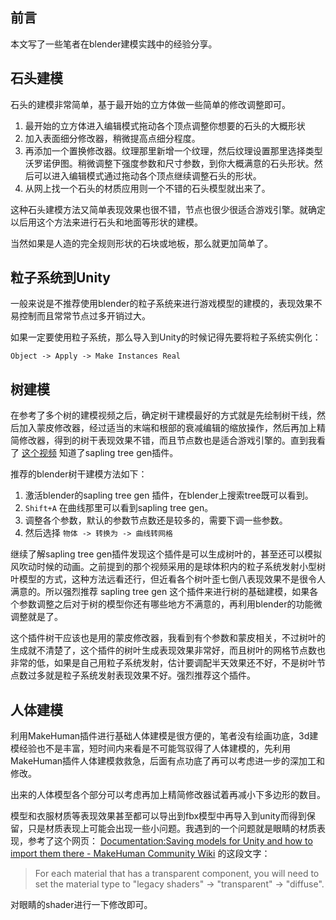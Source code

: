 ## 前言

本文写了一些笔者在blender建模实践中的经验分享。



## 石头建模

石头的建模非常简单，基于最开始的立方体做一些简单的修改调整即可。

1. 最开始的立方体进入编辑模式拖动各个顶点调整你想要的石头的大概形状
2. 加入表面细分修改器，稍微提高点细分程度。
3. 再添加一个置换修改器。纹理那里新增一个纹理，然后纹理设置那里选择类型沃罗诺伊图。稍微调整下强度参数和尺寸参数，到你大概满意的石头形状。然后可以进入编辑模式通过拖动各个顶点继续调整石头的形状。
4. 从网上找一个石头的材质应用则一个不错的石头模型就出来了。

这种石头建模方法又简单表现效果也很不错，节点也很少很适合游戏引擎。就确定以后用这个方法来进行石头和地面等形状的建模。

当然如果是人造的完全规则形状的石块或地板，那么就更加简单了。



## 粒子系统到Unity

一般来说是不推荐使用blender的粒子系统来进行游戏模型的建模的，表现效果不易控制而且常常节点过多开销过大。

如果一定要使用粒子系统，那么导入到Unity的时候记得先要将粒子系统实例化：

```
Object -> Apply -> Make Instances Real
```



## 树建模

在参考了多个树的建模视频之后，确定树干建模最好的方式就是先绘制树干线，然后加入蒙皮修改器，经过适当的末端和根部的衰减编辑的缩放操作，然后再加上精简修改器，得到的树干表现效果不错，而且节点数也是适合游戏引擎的。直到我看了 [这个视频](https://www.youtube.com/watch?v=wPBX9kqcHzE) 知道了sapling tree gen插件。

推荐的blender树干建模方法如下：

1. 激活blender的sapling tree gen 插件，在blender上搜索tree既可以看到。
2. `Shift+A` 在曲线那里可以看到sapling tree gen。
3. 调整各个参数，默认的参数节点数还是较多的，需要下调一些参数。
4. 然后选择 `物体 -> 转换为 -> 曲线转网格` 

继续了解sapling tree gen插件发现这个插件是可以生成树叶的，甚至还可以模拟风吹动时候的动画。之前提到的那个视频采用的是球体积内的粒子系统发射小型树叶模型的方式，这种方法远看还行，但近看各个树叶歪七倒八表现效果不是很令人满意的。所以强烈推荐 sapling tree gen 这个插件来进行树的基础建模，如果各个参数调整之后对于树的模型你还有哪些地方不满意的，再利用blender的功能微调整就是了。

这个插件树干应该也是用的蒙皮修改器，我看到有个参数和蒙皮相关，不过树叶的生成就不清楚了，这个插件的树叶生成表现效果非常好，而且树叶的网格节点数也非常的低，如果是自己用粒子系统发射，估计要调配半天效果还不好，不是树叶节点数过多就是粒子系统发射表现效果不好。强烈推荐这个插件。



## 人体建模

利用MakeHuman插件进行基础人体建模是很方便的，笔者没有绘画功底，3d建模经验也不是丰富，短时间内来看是不可能驾驭得了人体建模的，先利用MakeHuman插件人体建模救救急，后面有点功底了再可以考虑进一步的深加工和修改。

出来的人体模型各个部分可以考虑再加上精简修改器试着再减小下多边形的数目。

模型和衣服材质等表现效果甚至都可以导出到fbx模型中再导入到unity而得到保留，只是材质表现上可能会出现一些小问题。我遇到的一个问题就是眼睛的材质表现，参考了这个网页： [Documentation:Saving models for Unity and how to import them there - MakeHuman Community Wiki](http://www.makehumancommunity.org/wiki/Documentation:Saving_models_for_Unity_and_how_to_import_them_there) 的这段文字：

> For each material that has a transparent component, you will need to set the material type to "legacy shaders" -> "transparent" -> "diffuse". 

对眼睛的shader进行一下修改即可。
